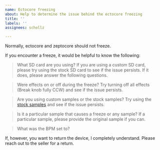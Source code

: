 ```yaml
---
name: Ectocore freezing
about: Help to determine the issue behind the ectocore freezing
title: ''
labels: ''
assignees: schollz

---
```


Normally, ectocore and zeptocore should not freeze. 

If you encounter a freeze, it would be helpful to know the following:

> What SD card are you using? If you are using a custom SD card, please try using the stock SD card to see if the issue persists. If it does, please answer the following questions.

> Were effects on or off during the freeze? Try turning off all effects (Break knob fully CCW) and see if the issue persists.

> Are you using custom samples or the stock samples? Try using the [stock samples](https://infinitedigits.co/zeptocore_default_samples_v6.zip) and see if the issue persists.

> Is it a particular sample that causes a freeze or any sample? If a particular sample, please provide the original sample if you can.

> What was the BPM set to?

If, however, you want to return the device, I completely understand. Please reach out to the seller for a return.
